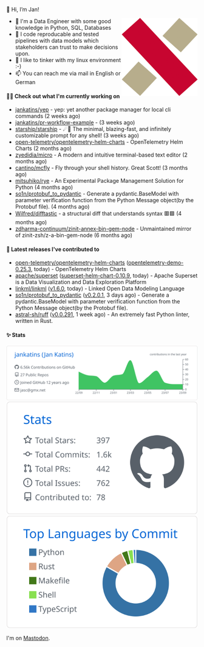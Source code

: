 👋 Hi, I’m Jan!

<img align="right" src="https://raw.githubusercontent.com/kreuzwerkerbot/kreuzwerkerbot/master/assets/xw.png" width="200">

- 🌱 I'm a Data Engineer with some good knowledge in Python, SQL, Databases
- 💪 I code reproducable and tested pipelines with data models which stakeholders can trust to make decisions upon.
- 💞️ I like to tinker with my linux environment :-)
- 📫 You can reach me via mail in English or German

#### 👩‍💻 Check out what I'm currently working on

- [jankatins/yep](https://github.com/jankatins/yep) - yep: yet another package manager for local cli commands (2 weeks ago)
- [jankatins/pr-workflow-example](https://github.com/jankatins/pr-workflow-example) -  (3 weeks ago)
- [starship/starship](https://github.com/starship/starship) - ☄🌌️  The minimal, blazing-fast, and infinitely customizable prompt for any shell! (3 weeks ago)
- [open-telemetry/opentelemetry-helm-charts](https://github.com/open-telemetry/opentelemetry-helm-charts) - OpenTelemetry Helm Charts (2 months ago)
- [zyedidia/micro](https://github.com/zyedidia/micro) - A modern and intuitive terminal-based text editor (2 months ago)
- [cantino/mcfly](https://github.com/cantino/mcfly) - Fly through your shell history. Great Scott! (3 months ago)
- [mitsuhiko/rye](https://github.com/mitsuhiko/rye) - An Experimental Package Management Solution for Python (4 months ago)
- [so1n/protobuf_to_pydantic](https://github.com/so1n/protobuf_to_pydantic) - Generate a pydantic.BaseModel with parameter verification function from the Python Message object(by the Protobuf file). (4 months ago)
- [Wilfred/difftastic](https://github.com/Wilfred/difftastic) - a structural diff that understands syntax 🟥🟩 (4 months ago)
- [zdharma-continuum/zinit-annex-bin-gem-node](https://github.com/zdharma-continuum/zinit-annex-bin-gem-node) - Unmaintained mirror of zinit-zsh/z-a-bin-gem-node (6 months ago)

#### 🔭 Latest releases I've contributed to

- [open-telemetry/opentelemetry-helm-charts](https://github.com/open-telemetry/opentelemetry-helm-charts) ([opentelemetry-demo-0.25.3](https://github.com/open-telemetry/opentelemetry-helm-charts/releases/tag/opentelemetry-demo-0.25.3), today) - OpenTelemetry Helm Charts
- [apache/superset](https://github.com/apache/superset) ([superset-helm-chart-0.10.9](https://github.com/apache/superset/releases/tag/superset-helm-chart-0.10.9), today) - Apache Superset is a Data Visualization and Data Exploration Platform
- [linkml/linkml](https://github.com/linkml/linkml) ([v1.6.0](https://github.com/linkml/linkml/releases/tag/v1.6.0), today) - Linked Open Data Modeling Language
- [so1n/protobuf_to_pydantic](https://github.com/so1n/protobuf_to_pydantic) ([v0.2.0.1](https://github.com/so1n/protobuf_to_pydantic/releases/tag/v0.2.0.1), 3 days ago) - Generate a pydantic.BaseModel with parameter verification function from the Python Message object(by the Protobuf file).
- [astral-sh/ruff](https://github.com/astral-sh/ruff) ([v0.0.291](https://github.com/astral-sh/ruff/releases/tag/v0.0.291), 1 week ago) - An extremely fast Python linter, written in Rust.


#### ✨ Stats

  [![](https://raw.githubusercontent.com/jankatins/jankatins/master/profile-summary-card-output/github/0-profile-details.svg)](https://github.com/vn7n24fzkq/github-profile-summary-cards)
  [![](https://raw.githubusercontent.com/jankatins/jankatins/master/profile-summary-card-output/github/3-stats.svg)](https://github.com/vn7n24fzkq/github-profile-summary-cards)
  [![](https://raw.githubusercontent.com/jankatins/jankatins/master/profile-summary-card-output/github/2-most-commit-language.svg)](https://github.com/vn7n24fzkq/github-profile-summary-cards)

I'm on <a rel="me" href="https://fosstodon.org/@jankatins">Mastodon</a>.
